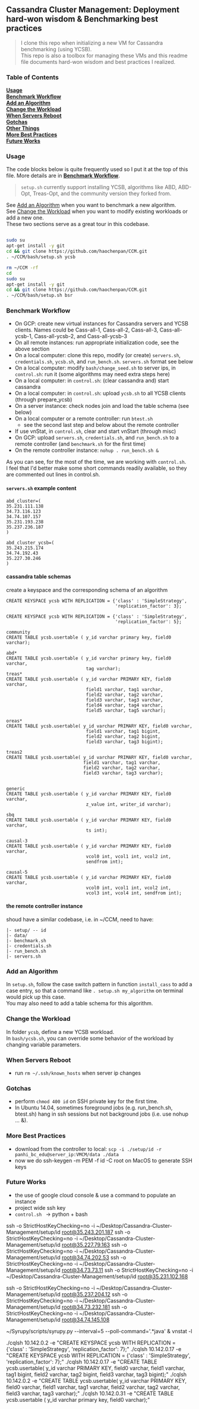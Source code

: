 ## Cassandra Cluster Management: Deployment hard-won wisdom & Benchmarking best practices

> I clone this repo when initializing a new VM for Cassandra benchmarking (using YCSB). <br>
This repo is also a toolbox for managing these VMs and this readme file documents hard-won wisdom and best practices I realized. 


### Table of Contents
**[Usage](#Usage)**<br>
**[Benchmark Workflow](#Benchmark-Workflow)**<br>
**[Add an Algorithm](#Add-an-Algorithm)**<br>
**[Change the Workload](#Change-the-Workload)**<br>
**[When Servers Reboot](#When-Servers-Reboot)**<br>
**[Gotchas](#Gotchas)**<br>
**[Other Things](#Other-Things)**<br>
**[More Best Practices](#More-Best-Practices)**<br>
**[Future Works](#Future-Works)**<br>


### Usage

The code blocks below is quite frequently used so I put it at the top of this file.
More details are in **[Benchmark Workflow](#Benchmark-Workflow)**.

> `setup.sh` currently support installing YCSB, algorithms like ABD, ABD-Opt, Treas-Opt, and the community version they forked from. 

See [Add an Algorithm](#Add-an-Algorithm) when you want to benchmark a new algorithm. <br>
See [Change the Workload](#Change-the-Workload) when you want to modify existing workloads or add a new one. <br>
These two sections serve as a great tour in this codebase. <br>

```bash

sudo su
apt-get install -y git
cd && git clone https://github.com/haochenpan/CCM.git
. ~/CCM/bash/setup.sh ycsb

rm ~/CCM -rf
cd
sudo su
apt-get install -y git
cd && git clone https://github.com/haochenpan/CCM.git
. ~/CCM/bash/setup.sh bsr


```


### Benchmark Workflow


- On GCP: create new virtual instances for Cassandra servers and YCSB clients. Names could be Cass-all-1, Cass-all-2, Cass-all-3, Cass-all-ycsb-1, Cass-all-ycsb-2, and Cass-all-ycsb-3
- On all remote instances: run appropriate initialization code, see the above section
- On a local computer: clone this repo, modify (or create) `servers.sh`, `credentials.sh`, `ycsb.sh`, and `run_bench.sh`. `servers.sh` format see below
- On a local computer: modify `bash/change_seed.sh` to server ips, in `control.sh`: run it (some algorithms may need extra steps here)
- On a local computer: in `control.sh`: (clear cassandra and) start cassandra
- On a local computer: in `control.sh`: upload `ycsb.sh` to all YCSB clients (through prepare_ycsb)
- On a server instance: check nodes join and load the table schema (see below)
- On a local computer or a remote controller: run `btest.sh`
    - see the second last step and below about the remote controller
- If use vnStat, in `control.sh`, clear and start vnStart (through misc)
- On GCP: upload `servers.sh`, `credentials.sh`, and `run_bench.sh` to a remote controller (and `benchmark.sh` for the first time)
- On the remote controller instance: `nohup . run_bench.sh &`


As you can see, for the most of the time, we are working with `control.sh`. <br>
I feel that I'd better make some short commands readily available, so they are commented out lines in control.sh.

#### `servers.sh` example content

```
abd_cluster=(
35.231.111.138
34.73.116.123
34.74.107.157
35.231.193.238
35.237.236.187
)

abd_cluster_ycsb=(
35.243.215.174
34.74.192.43
35.227.30.246
)

```

#### cassandra table schemas
create a keyspace and the corresponding schema of an algorithm
```
CREATE KEYSPACE ycsb WITH REPLICATION = {'class' : 'SimpleStrategy',
                                         'replication_factor': 3};
                                         
CREATE KEYSPACE ycsb WITH REPLICATION = {'class' : 'SimpleStrategy',
                                         'replication_factor': 5};

community                                
CREATE TABLE ycsb.usertable ( y_id varchar primary key, field0 varchar);

abd*
CREATE TABLE ycsb.usertable ( y_id varchar primary key, field0 varchar,
                              tag varchar);
treas*
CREATE TABLE ycsb.usertable ( y_id varchar PRIMARY KEY, field0 varchar,
                              field1 varchar, tag1 varchar,
                              field2 varchar, tag2 varchar,
                              field3 varchar, tag3 varchar,
                              field4 varchar, tag4 varchar,
                              field5 varchar, tag5 varchar);

oreas*
CREATE TABLE ycsb.usertable( y_id varchar PRIMARY KEY, field0 varchar, 
                              field1 varchar, tag1 bigint, 
                              field2 varchar, tag2 bigint, 
                              field3 varchar, tag3 bigint);

treas2
CREATE TABLE ycsb.usertable( y_id varchar PRIMARY KEY, field0 varchar, 
                             field1 varchar, tag1 varchar, 
                             field2 varchar, tag2 varchar, 
                             field3 varchar, tag3 varchar);

                            
generic 
CREATE TABLE ycsb.usertable ( y_id varchar PRIMARY KEY, field0 varchar,
                              z_value int, writer_id varchar);

sbq
CREATE TABLE ycsb.usertable ( y_id varchar PRIMARY KEY, field0 varchar,
                              ts int);
      
causal-3
CREATE TABLE ycsb.usertable ( y_id varchar PRIMARY KEY, field0 varchar,
                              vcol0 int, vcol1 int, vcol2 int,
                              sendfrom int);
    
causal-5
CREATE TABLE ycsb.usertable ( y_id varchar PRIMARY KEY, field0 varchar,
                              vcol0 int, vcol1 int, vcol2 int, 
                              vcol3 int, vcol4 int, sendfrom int);
```

#### the remote controller instance
shoud have a similar codebase, i.e. in ~/CCM, need to have:

```
|- setup/ -- id
|- data/
|- benchmark.sh
|- credentials.sh
|- run_bench.sh
|- servers.sh
```

### Add an Algorithm

In `setup.sh`, follow the case switch pattern in function `install_cass`  to add a case entry, so that a command like `. setup.sh my_algorithm` on terminal would pick up this case. <br>
You may also need to add a table schema for this algorithm.


### Change the Workload
In folder `ycsb`, define a new YCSB workload. <br>
In `bash/ycsb.sh`, you can override some behavior of the workload by changing variable parameters.

### When Servers Reboot

- run `rm ~/.ssh/known_hosts` when server ip changes

### Gotchas

- perform `chmod 400 id` on SSH private key for the first time.
- In Ubuntu 14.04, sometimes foreground jobs (e.g. run_bench.sh, btest.sh) hang in ssh sessions but not background jobs (i.e. use nohup ... &).


### More Best Practices

- download from the controller to local: `scp -i ./setup/id -r panhi_bc_edu@server_ip:VMCM/data ./data`
- now we do ssh-keygen -m PEM -f id -C root on MacOS to generate SSH keys
### Future Works

- the use of google cloud console & use a command to populate an instance
- project wide ssh key
- `control.sh ` -> python + bash 

ssh -o StrictHostKeyChecking=no -i ~/Desktop/Cassandra-Cluster-Management/setup/id root@35.243.201.187
ssh -o StrictHostKeyChecking=no -i ~/Desktop/Cassandra-Cluster-Management/setup/id root@35.227.79.163
ssh -o StrictHostKeyChecking=no -i ~/Desktop/Cassandra-Cluster-Management/setup/id root@34.74.202.53
ssh -o StrictHostKeyChecking=no -i ~/Desktop/Cassandra-Cluster-Management/setup/id root@34.73.73.11
ssh -o StrictHostKeyChecking=no -i ~/Desktop/Cassandra-Cluster-Management/setup/id root@35.231.102.168

ssh -o StrictHostKeyChecking=no -i ~/Desktop/Cassandra-Cluster-Management/setup/id root@35.237.204.12
ssh -o StrictHostKeyChecking=no -i ~/Desktop/Cassandra-Cluster-Management/setup/id root@34.73.232.181
ssh -o StrictHostKeyChecking=no -i ~/Desktop/Cassandra-Cluster-Management/setup/id root@34.74.145.108

~/Syrupy/scripts/syrupy.py --interval=5 --poll-command='.*java' &
vnstat -l


./cqlsh 10.142.0.2 -e "CREATE KEYSPACE ycsb WITH REPLICATION = {'class' : 'SimpleStrategy', 'replication_factor': 7};"
./cqlsh 10.142.0.17 -e "CREATE KEYSPACE ycsb WITH REPLICATION = {'class' : 'SimpleStrategy', 'replication_factor': 7};"
./cqlsh 10.142.0.17 -e "CREATE TABLE ycsb.usertable( y_id varchar PRIMARY KEY, field0 varchar, field1 varchar, tag1 bigint, field2 varchar, tag2 bigint, field3 varchar, tag3 bigint);"
./cqlsh 10.142.0.2 -e "CREATE TABLE ycsb.usertable( y_id varchar PRIMARY KEY, field0 varchar, field1 varchar, tag1 varchar, field2 varchar, tag2 varchar, field3 varchar, tag3 varchar);"
./cqlsh 10.142.0.31 -e "CREATE TABLE ycsb.usertable ( y_id varchar primary key, field0 varchar);"


